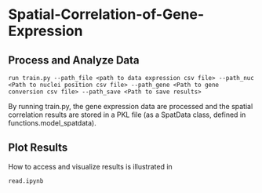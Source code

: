 # Spatial-Correlation-of-Gene-Expression


## Process and Analyze Data

```
run train.py --path_file <path to data expression csv file> --path_nuc <Path to nuclei position csv file> --path_gene <Path to gene conversion csv file> --path_save <Path to save results>
```

By running train.py, the gene expression data are processed and the spatial correlation results are stored in a PKL file (as a SpatData class, defined in functions.model_spatdata).

## Plot Results

How to access and visualize results is illustrated in

```
read.ipynb
```